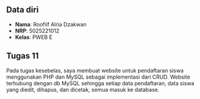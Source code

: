 
## Data diri
- **Nama**: Roofiif Alria Dzakwan
- **NRP**: 5025221012
- **Kelas**: PWEB E

## Tugas 11

Pada tugas kesebelas, saya membuat website untuk pendaftaran siswa menggunakan PHP dan MySQL sebagai implementasi dari CRUD. Website terhubung dengan db MySQL sehingga setiap data pendaftaran, data siswa yang diedit, dihapus, dan dicetak, semua masuk ke database.
